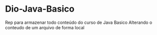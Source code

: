 # Dio-Java-Basico
Rep para armazenar todo conteúdo do curso de Java Basico
Alterando o conteudo de um arquivo de forma local
